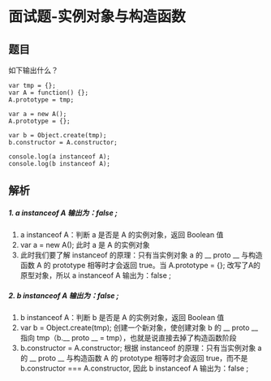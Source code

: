 # 面试题-实例对象与构造函数
## 题目
如下输出什么？

```
var tmp = {};
var A = function() {};
A.prototype = tmp;

var a = new A();
A.prototype = {};

var b = Object.create(tmp);
b.constructor = A.constructor;

console.log(a instanceof A);
console.log(b instanceof A);
```

## 解析
##### 1. a instanceof A 输出为：false ;
1. a instanceof A：判断 a 是否是 A 的实例对象，返回 Boolean 值
2. var a = new A(); 此时 a 是 A 的实例对象
3. 此时我们要了解 instanceof 的原理：只有当实例对象 a 的 __ proto __ 与构造函数 A 的 prototype 相等时才会返回 true。当 A.prototype = {}; 改写了A的原型对象，所以 a instanceof A 输出为：false ;

##### 2. b instanceof A 输出为：false ;
1. b instanceof A：判断 b 是否是 A 的实例对象，返回 Boolean 值
2. var b = Object.create(tmp); 创建一个新对象，使创建对象 b 的 __ proto __ 指向 tmp（b.__ proto __ = tmp），也就是说直接去掉了构造函数阶段
3. b.constructor = A.constructor; 根据 instanceof 的原理：只有当实例对象 a 的 __ proto __ 与构造函数 A 的 prototype 相等时才会返回 true，而不是 b.constructor === A.constructor, 因此 b instanceof A 输出为：false ;
